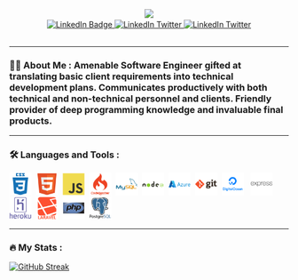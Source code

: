 <div id="header" align="center">
  <img src="https://media.giphy.com/media/eMJXDJqSOVzQjFJ8Wv/giphy.gif" width="100"/>
</div>
<div id="badges" align="center">
  <a href="https://www.linkedin.com/in/josephine-nwoye-4a2271159">
    <img src="https://img.shields.io/badge/LinkedIn-blue?logo=linkedin&logoColor=white" alt="LinkedIn Badge"/>
  </a>
  <a href="https://twitter.com/ogechukwu_nwoye">
    <img src="https://img.shields.io/badge/Twitter-blue?logo=Twitter&logoColor=white" alt="LinkedIn Twitter"/>
  </a>
  <a href="https://instagram.com/josycodes">
    <img src="https://img.shields.io/badge/Instagram-darkred?logo=instagram&logoColor=white" alt="LinkedIn Twitter"/>
  </a>
 </div>
 <div id="badges" align="center">
  <img src="https://komarev.com/ghpvc/?username=josycodes&style=flat-square&color=blue" alt=""/>
 </div>
 
 
 ---

### :woman_technologist: About Me : Amenable Software Engineer gifted at translating basic client requirements into technical development plans. Communicates productively with both technical and non-technical personnel and clients. Friendly provider of deep programming knowledge and invaluable final products.


---

### :hammer_and_wrench: Languages and Tools :
<div>
  <img src="https://github.com/devicons/devicon/blob/master/icons/css3/css3-plain-wordmark.svg"  title="CSS3" alt="CSS" width="40" height="40"/>&nbsp;
  <img src="https://github.com/devicons/devicon/blob/master/icons/html5/html5-original.svg" title="HTML5" alt="HTML" width="40" height="40"/>&nbsp;
  <img src="https://github.com/devicons/devicon/blob/master/icons/javascript/javascript-original.svg" title="JavaScript" alt="JavaScript" width="40" height="40"/>&nbsp;
  <img src="https://github.com/devicons/devicon/blob/master/icons/codeigniter/codeigniter-plain-wordmark.svg" title="Codeigniter" alt="CodeIgniter" width="40" height="40"/>&nbsp;
  <img src="https://github.com/devicons/devicon/blob/master/icons/mysql/mysql-original-wordmark.svg" title="MySQL"  alt="MySQL" width="40" height="40"/>&nbsp;
  <img src="https://github.com/devicons/devicon/blob/master/icons/nodejs/nodejs-original-wordmark.svg" title="NodeJS" alt="NodeJS" width="40" height="40"/>&nbsp;
  <img src="https://github.com/devicons/devicon/blob/master/icons/azure/azure-original-wordmark.svg" title="Azure" alt="Azure" width="40" height="40"/>&nbsp;
  <img src="https://github.com/devicons/devicon/blob/master/icons/git/git-original-wordmark.svg" title="Git" **alt="Git" width="40" height="40"/>&nbsp;
   <img src="https://github.com/devicons/devicon/blob/master/icons/digitalocean/digitalocean-original-wordmark.svg" title="Digital Ocean" **alt="Digital Ocean" width="40" height="40"/>
  &nbsp;
  <img src="https://github.com/devicons/devicon/blob/master/icons/express/express-original-wordmark.svg" title="Express Js" **alt="Express Js" width="40" height="40"/>&nbsp;
  <img src="https://github.com/devicons/devicon/blob/master/icons/heroku/heroku-original-wordmark.svg" title="Heroku" **alt="Heroku" width="40" height="40"/>&nbsp;
  <img src="https://github.com/devicons/devicon/blob/master/icons/laravel/laravel-plain-wordmark.svg" title="Laravel" **alt="Laravel" width="40" height="40"/>&nbsp;
   <img src="https://github.com/devicons/devicon/blob/master/icons/php/php-original.svg" title="Php" **alt="Php" width="40" height="40"/>&nbsp;
   <img src="https://github.com/devicons/devicon/blob/master/icons/postgresql/postgresql-original-wordmark.svg" title="PostgreSQL" **alt="PostgrSQL" width="40" height="40"/>&nbsp;
</div>

---

### :fire: My Stats : 
[![GitHub Streak](http://github-readme-streak-stats.herokuapp.com?user=josycodes)](https://git.io/streak-stats)


